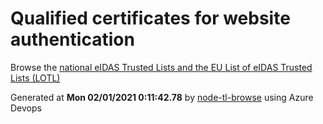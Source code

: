 # Qualified certificates for website authentication 
 Browse the [national eIDAS Trusted Lists and the EU List of eIDAS Trusted Lists (LOTL)](https://webgate.ec.europa.eu/tl-browser/#/) 
 
 
Generated at **Mon 02/01/2021  0:11:42.78** by [node-tl-browse](https://github.com/ymedlop/node-tl-browser) using Azure Devops 
